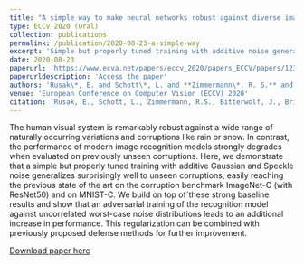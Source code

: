 ```yaml
---
title: "A simple way to make neural networks robust against diverse image corruptions"
type: ECCV 2020 (Oral)
collection: publications
permalink: /publication/2020-08-23-a-simple-way
excerpt: 'Simple but properly tuned training with additive noise generalizes surprisingly well to unseen corruptions.'
date: 2020-08-23
paperurl: 'https://www.ecva.net/papers/eccv_2020/papers_ECCV/papers/123480052.pdf'
paperurldescription: 'Access the paper'
authors: 'Rusak\*, E. and Schott\*, L. and **Zimmermann\*, R. S.** and Bitterwolf, J. and Bringmann, O. and Bethge, M. and Brendel, W.'
venue: 'European Conference on Computer Vision (ECCV) 2020'
citation: 'Rusak, E., Schott, L., Zimmermann, R.S., Bitterwolf, J., Bringmann, O., Bethge, M. and Brendel, W.,A simple way to make neural networks robust against diverse image corruptions.'
---
```

The human visual system is remarkably robust against a wide range of naturally occurring variations and corruptions like rain or snow. In contrast, the performance of modern image recognition models strongly degrades when evaluated on previously unseen corruptions. Here, we demonstrate that a simple but properly tuned training with additive Gaussian and Speckle noise generalizes surprisingly well to unseen corruptions, easily reaching the previous state of the art on the corruption benchmark ImageNet-C (with ResNet50) and on MNIST-C. We build on top of´these strong baseline results and show that an adversarial training of the recognition model against uncorrelated worst-case noise distributions leads to an additional increase in performance. This regularization can be combined with previously proposed defense methods for further improvement.

[Download paper here](https://trustworthyiclr20.github.io/rusak.pdf)